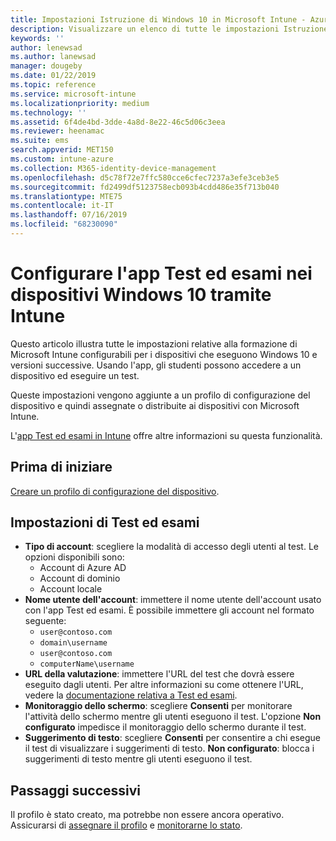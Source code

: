 ```yaml
---
title: Impostazioni Istruzione di Windows 10 in Microsoft Intune - Azure | Microsoft Docs
description: Visualizzare un elenco di tutte le impostazioni Istruzione per i dispositivi Windows 10. Usare queste impostazioni in un profilo di configurazione del dispositivo con l'app Test ed esami, scegliere la modalità di accesso di utenti e studenti, monitorare lo schermo durante il test e altro ancora in Intune.
keywords: ''
author: lenewsad
ms.author: lanewsad
manager: dougeby
ms.date: 01/22/2019
ms.topic: reference
ms.service: microsoft-intune
ms.localizationpriority: medium
ms.technology: ''
ms.assetid: 6f4de4bd-3dde-4a8d-8e22-46c5d06c3eea
ms.reviewer: heenamac
ms.suite: ems
search.appverid: MET150
ms.custom: intune-azure
ms.collection: M365-identity-device-management
ms.openlocfilehash: d5c78f72e7ffc580cce6cfec7237a3efe3ceb3e5
ms.sourcegitcommit: fd2499df5123758ecb093b4cdd486e35f713b040
ms.translationtype: MTE75
ms.contentlocale: it-IT
ms.lasthandoff: 07/16/2019
ms.locfileid: "68230090"
---
```

# <a name="configure-the-take-a-test-app-on-windows-10-devices-using-intune"></a>Configurare l'app Test ed esami nei dispositivi Windows 10 tramite Intune

Questo articolo illustra tutte le impostazioni relative alla formazione di Microsoft Intune configurabili per i dispositivi che eseguono Windows 10 e versioni successive. Usando l'app, gli studenti possono accedere a un dispositivo ed eseguire un test.

Queste impostazioni vengono aggiunte a un profilo di configurazione del dispositivo e quindi assegnate o distribuite ai dispositivi con Microsoft Intune.

L'[app Test ed esami in Intune](education-settings-configure.md) offre altre informazioni su questa funzionalità.

## <a name="before-you-begin"></a>Prima di iniziare

[Creare un profilo di configurazione del dispositivo](education-settings-configure.md#create-a-device-profile).

## <a name="take-a-test-settings"></a>Impostazioni di Test ed esami  

- **Tipo di account**: scegliere la modalità di accesso degli utenti al test. Le opzioni disponibili sono:
  - Account di Azure AD
  - Account di dominio
  - Account locale
- **Nome utente dell'account**: immettere il nome utente dell'account usato con l'app Test ed esami. È possibile immettere gli account nel formato seguente:
  - `user@contoso.com`
  - `domain\username`
  - `user@contoso.com`
  - `computerName\username`
- **URL della valutazione**: immettere l'URL del test che dovrà essere eseguito dagli utenti. Per altre informazioni su come ottenere l'URL, vedere la [documentazione relativa a Test ed esami](https://docs.microsoft.com/education/windows/take-tests-in-windows-10).
- **Monitoraggio dello schermo**: scegliere **Consenti** per monitorare l'attività dello schermo mentre gli utenti eseguono il test. L'opzione **Non configurato** impedisce il monitoraggio dello schermo durante il test.
- **Suggerimento di testo**: scegliere **Consenti** per consentire a chi esegue il test di visualizzare i suggerimenti di testo. **Non configurato**: blocca i suggerimenti di testo mentre gli utenti eseguono il test.

## <a name="next-steps"></a>Passaggi successivi

Il profilo è stato creato, ma potrebbe non essere ancora operativo. Assicurarsi di [assegnare il profilo](device-profile-assign.md) e [monitorarne lo stato](device-profile-monitor.md).
